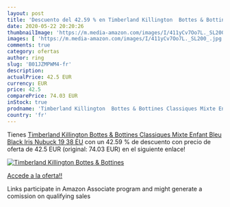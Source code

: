 ```yaml
---
layout: post
title: 'Descuento del 42.59 % en Timberland Killington  Bottes & Bottines'
date: 2020-05-22 20:20:26
thumbnailImage: 'https://m.media-amazon.com/images/I/411yCv7Oo7L._SL200_.jpg'
images: [ 'https://m.media-amazon.com/images/I/411yCv7Oo7L._SL200_.jpg' ]
comments: true
category: ofertas
author: ring
slug: 'B01JZMPWM4-fr'
description:
actualPrice: 42.5 EUR
currency: EUR
price: 42.5
comparePrice: 74.03 EUR
inStock: true
prodname: 'Timberland Killington  Bottes & Bottines Classiques Mixte Enfant  Bleu  Black Iris Nubuck 19   38 EU'
country: 'fr'
---
```


Tienes [Timberland Killington  Bottes & Bottines Classiques Mixte Enfant  Bleu  Black Iris Nubuck 19   38 EU](https://www.amazon.fr/dp/B01JZMPWM4/?tag=tolees0d-21) con un 42.59 % de descuento con precio de oferta de 42.5 EUR (original: 74.03 EUR) en el siguiente enlace!

[![Timberland Killington  Bottes & Bottines](https://m.media-amazon.com/images/I/411yCv7Oo7L._SL200_.jpg)](https://www.amazon.fr/dp/B01JZMPWM4/?tag=tolees0d-21)

[Accede a la oferta!!](https://www.amazon.fr/dp/B01JZMPWM4/?tag=tolees0d-21)

Links participate in Amazon Associate program and might generate a comission on qualifying sales


